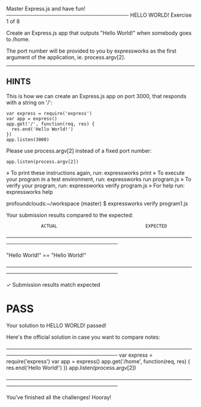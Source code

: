 Master Express.js and have fun!
─────────────────────────────────
 HELLO WORLD!
 Exercise 1 of 8

Create an Express.js app that outputs "Hello World!" when somebody goes to /home.

The port number will be provided to you by expressworks as the first argument of
the application, ie. process.argv[2].

-------------------------------------------------------------------------------

## HINTS

This is how we can create an Express.js app on port 3000, that responds with
a string on '/':

    var express = require('express')
    var app = express()
    app.get('/', function(req, res) {
      res.end('Hello World!')
    })
    app.listen(3000)

Please use process.argv[2] instead of a fixed port number:

    app.listen(process.argv[2])

 » To print these instructions again, run: expressworks print
 » To execute your program in a test environment, run: expressworks run program.js
 » To verify your program, run: expressworks verify program.js
 » For help run: expressworks help


profoundclouds:~/workspace (master) $ expressworks verify program1.js

Your submission results compared to the expected:

                 ACTUAL                                 EXPECTED                
────────────────────────────────────────────────────────────────────────────────

   "Hello World!"                    ==    "Hello World!"                     

────────────────────────────────────────────────────────────────────────────────

✓ Submission results match expected

# PASS

Your solution to HELLO WORLD! passed!

Here's the official solution in case you want to compare notes:

────────────────────────────────────────────────────────────────────────────────
    var express = require('express')
    var app = express()
    app.get('/home', function(req, res) {
      res.end('Hello World!')
    })
    app.listen(process.argv[2])

────────────────────────────────────────────────────────────────────────────────

You've finished all the challenges! Hooray!
